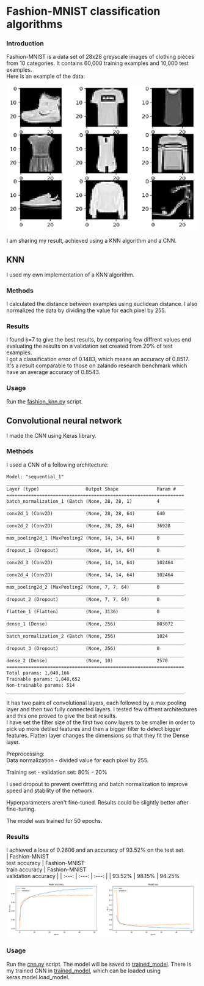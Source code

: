 # Fashion-MNIST classification algorithms
### Introduction
Fashion-MNIST is a data set of 28x28 greyscale images of clothing pieces from 10 categories. It contains 60,000 training examples and 10,000 test examples.  
Here is an example of the data:  
  
<img src="./images/data_examples.png">  

I am sharing my result, achieved using a KNN algorithm and a CNN.  
## KNN
I used my own implementation of a KNN algorithm.
### Methods
I calculated the distance between examples using euclidean distance.
I also normalized the data by dividing the value for each pixel by 255.  
### Results
I found k=7 to give the best results, by comparing few diffrent values end evaluating the results on a validation set created from 20% of test examples.  
I got a classification error of 0.1483, which means an accuracy of 0.8517.  
It's a result comparable to those on zalando research benchmark which have an average accuracy of 0.8543.
### Usage
Run the [fashion_knn.py](https://github.com/marcinwojtasiak/MSiD-Project/blob/master/fashion_knn.py) script.

## Convolutional neural network
I made the CNN using Keras library.
### Methods
I used a CNN of a following architecture:
```
Model: "sequential_1"
_________________________________________________________________
Layer (type)                 Output Shape              Param #   
=================================================================
batch_normalization_1 (Batch (None, 28, 28, 1)         4         
_________________________________________________________________
conv2d_1 (Conv2D)            (None, 28, 28, 64)        640       
_________________________________________________________________
conv2d_2 (Conv2D)            (None, 28, 28, 64)        36928     
_________________________________________________________________
max_pooling2d_1 (MaxPooling2 (None, 14, 14, 64)        0         
_________________________________________________________________
dropout_1 (Dropout)          (None, 14, 14, 64)        0         
_________________________________________________________________
conv2d_3 (Conv2D)            (None, 14, 14, 64)        102464    
_________________________________________________________________
conv2d_4 (Conv2D)            (None, 14, 14, 64)        102464    
_________________________________________________________________
max_pooling2d_2 (MaxPooling2 (None, 7, 7, 64)          0         
_________________________________________________________________
dropout_2 (Dropout)          (None, 7, 7, 64)          0         
_________________________________________________________________
flatten_1 (Flatten)          (None, 3136)              0         
_________________________________________________________________
dense_1 (Dense)              (None, 256)               803072    
_________________________________________________________________
batch_normalization_2 (Batch (None, 256)               1024      
_________________________________________________________________
dropout_3 (Dropout)          (None, 256)               0         
_________________________________________________________________
dense_2 (Dense)              (None, 10)                2570      
=================================================================
Total params: 1,049,166
Trainable params: 1,048,652
Non-trainable params: 514
_________________________________________________________________
```
It has two pairs of convolutional layers, each followed by a max pooling layer and then two fully connected layers. I tested few diffrent architectures and this one proved to give the best results.  
I have set the filter size of the first two conv layers to be smaller in order to pick up more detiled features and then a bigger filter to detect bigger features.
Flatten layer changes the dimensions so that they fit the Dense layer.

Preprocessing:  
Data normalization - divided value for each pixel by 255.

Training set - validation set: 80% - 20%

I used dropout to prevent overfitting and batch normalization to improve speed and stability of the network.

Hyperparameters aren't fine-tuned. Results could be slightly better after fine-tuning.

The model was trained for 50 epochs.
### Results
I achieved a loss of 0.2606 and an accuracy of 93.52% on the test set.  
| Fashion-MNIST<br>test accuracy | Fashion-MNIST<br>train accuracy | Fashion-MNIST<br>validation accuracy |
| :---: | :---: | :---: |
| 93.52% | 98.15% | 94.25%
<img src="./images/plot.png">

### Usage
Run the [cnn.py](https://github.com/marcinwojtasiak/MSiD-Project/blob/master/cnn.py) script. The model will be saved to [trained_model](https://github.com/marcinwojtasiak/MSiD-Project/tree/master/trained_model).
There is my trained CNN in [trained_model](https://github.com/marcinwojtasiak/MSiD-Project/tree/master/trained_model), which can be loaded using keras.model.load_model.
